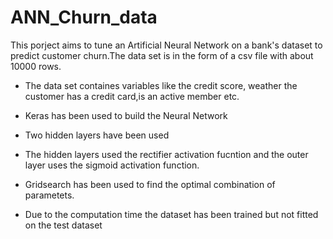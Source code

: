 # ANN_Churn_data

This porject aims to tune an Artificial Neural Network on a bank's dataset to predict customer churn.The data set is in the form of a csv file with about 10000 rows. 

* The data set containes variables like the credit score, weather the customer has a credit card,is an active member etc.

* Keras has been used to build the Neural Network

* Two hidden layers have been used 

* The hidden layers used the rectifier activation fucntion and the outer layer uses the sigmoid activation function.

* Gridsearch has been used to find the optimal combination of parametets. 

* Due to the computation time the dataset has been trained but not fitted on the test dataset


